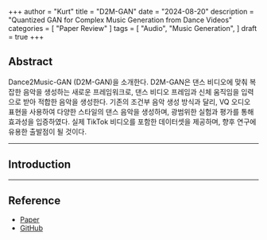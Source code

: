 +++
author = "Kurt"
title = "D2M-GAN"
date = "2024-08-20"
description = "Quantized GAN for Complex Music Generation from Dance Videos"
categories = [
    "Paper Review"
]
tags = [
    "Audio",
    "Music Generation",
]
draft = true
+++

## Abstract

Dance2Music-GAN (D2M-GAN)을 소개한다. D2M-GAN은 댄스 비디오에 맞춰 복잡한 음악을 생성하는 새로운 프레임워크로, 댄스 비디오 프레임과 신체 움직임을 입력으로 받아 적합한 음악을 생성한다. 기존의 조건부 음악 생성 방식과 달리, VQ 오디오 표현을 사용하여 다양한 스타일의 댄스 음악을 생성하며, 광범위한 실험과 평가를 통해 효과성을 입증하였다. 실제 TikTok 비디오를 포함한 데이터셋을 제공하며, 향후 연구에 유용한 출발점이 될 것이다. 

---

## Introduction





---

## Reference

* [Paper](https://arxiv.org/pdf/2204.00604)
* [GitHub](https://github.com/L-YeZhu/D2M-GAN)